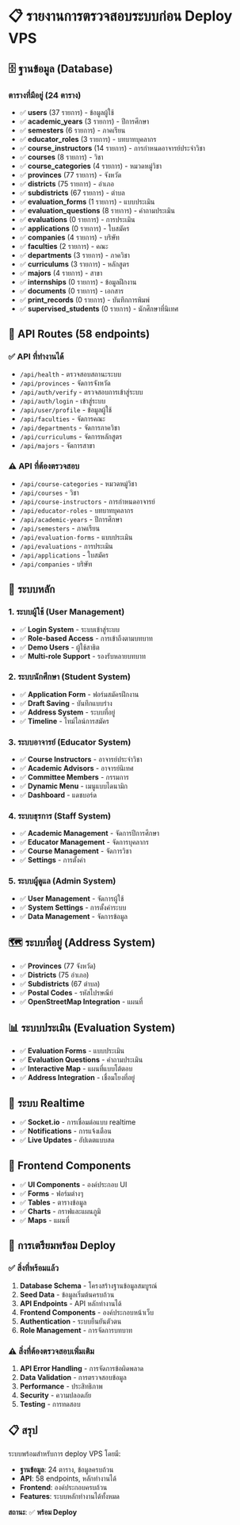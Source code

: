 # 📋 รายงานการตรวจสอบระบบก่อน Deploy VPS

## 🗄️ ฐานข้อมูล (Database)

### ตารางที่มีอยู่ (24 ตาราง)
- ✅ **users** (37 รายการ) - ข้อมูลผู้ใช้
- ✅ **academic_years** (3 รายการ) - ปีการศึกษา
- ✅ **semesters** (6 รายการ) - ภาคเรียน
- ✅ **educator_roles** (3 รายการ) - บทบาทบุคลากร
- ✅ **course_instructors** (14 รายการ) - การกำหนดอาจารย์ประจำวิชา
- ✅ **courses** (8 รายการ) - วิชา
- ✅ **course_categories** (4 รายการ) - หมวดหมู่วิชา
- ✅ **provinces** (77 รายการ) - จังหวัด
- ✅ **districts** (75 รายการ) - อำเภอ
- ✅ **subdistricts** (67 รายการ) - ตำบล
- ✅ **evaluation_forms** (1 รายการ) - แบบประเมิน
- ✅ **evaluation_questions** (8 รายการ) - คำถามประเมิน
- ✅ **evaluations** (0 รายการ) - การประเมิน
- ✅ **applications** (0 รายการ) - ใบสมัคร
- ✅ **companies** (4 รายการ) - บริษัท
- ✅ **faculties** (2 รายการ) - คณะ
- ✅ **departments** (3 รายการ) - ภาควิชา
- ✅ **curriculums** (3 รายการ) - หลักสูตร
- ✅ **majors** (4 รายการ) - สาขา
- ✅ **internships** (0 รายการ) - ข้อมูลฝึกงาน
- ✅ **documents** (0 รายการ) - เอกสาร
- ✅ **print_records** (0 รายการ) - บันทึกการพิมพ์
- ✅ **supervised_students** (0 รายการ) - นักศึกษาที่นิเทศ

## 🔌 API Routes (58 endpoints)

### ✅ API ที่ทำงานได้
- `/api/health` - ตรวจสอบสถานะระบบ
- `/api/provinces` - จัดการจังหวัด
- `/api/auth/verify` - ตรวจสอบการเข้าสู่ระบบ
- `/api/auth/login` - เข้าสู่ระบบ
- `/api/user/profile` - ข้อมูลผู้ใช้
- `/api/faculties` - จัดการคณะ
- `/api/departments` - จัดการภาควิชา
- `/api/curriculums` - จัดการหลักสูตร
- `/api/majors` - จัดการสาขา

### ⚠️ API ที่ต้องตรวจสอบ
- `/api/course-categories` - หมวดหมู่วิชา
- `/api/courses` - วิชา
- `/api/course-instructors` - การกำหนดอาจารย์
- `/api/educator-roles` - บทบาทบุคลากร
- `/api/academic-years` - ปีการศึกษา
- `/api/semesters` - ภาคเรียน
- `/api/evaluation-forms` - แบบประเมิน
- `/api/evaluations` - การประเมิน
- `/api/applications` - ใบสมัคร
- `/api/companies` - บริษัท

## 🎯 ระบบหลัก

### 1. ระบบผู้ใช้ (User Management)
- ✅ **Login System** - ระบบเข้าสู่ระบบ
- ✅ **Role-based Access** - การเข้าถึงตามบทบาท
- ✅ **Demo Users** - ผู้ใช้สาธิต
- ✅ **Multi-role Support** - รองรับหลายบทบาท

### 2. ระบบนักศึกษา (Student System)
- ✅ **Application Form** - ฟอร์มสมัครฝึกงาน
- ✅ **Draft Saving** - บันทึกแบบร่าง
- ✅ **Address System** - ระบบที่อยู่
- ✅ **Timeline** - ไทม์ไลน์การสมัคร

### 3. ระบบอาจารย์ (Educator System)
- ✅ **Course Instructors** - อาจารย์ประจำวิชา
- ✅ **Academic Advisors** - อาจารย์นิเทศ
- ✅ **Committee Members** - กรรมการ
- ✅ **Dynamic Menu** - เมนูแบบไดนามิก
- ✅ **Dashboard** - แดชบอร์ด

### 4. ระบบธุรการ (Staff System)
- ✅ **Academic Management** - จัดการปีการศึกษา
- ✅ **Educator Management** - จัดการบุคลากร
- ✅ **Course Management** - จัดการวิชา
- ✅ **Settings** - การตั้งค่า

### 5. ระบบผู้ดูแล (Admin System)
- ✅ **User Management** - จัดการผู้ใช้
- ✅ **System Settings** - การตั้งค่าระบบ
- ✅ **Data Management** - จัดการข้อมูล

## 🗺️ ระบบที่อยู่ (Address System)
- ✅ **Provinces** (77 จังหวัด)
- ✅ **Districts** (75 อำเภอ)
- ✅ **Subdistricts** (67 ตำบล)
- ✅ **Postal Codes** - รหัสไปรษณีย์
- ✅ **OpenStreetMap Integration** - แผนที่

## 📊 ระบบประเมิน (Evaluation System)
- ✅ **Evaluation Forms** - แบบประเมิน
- ✅ **Evaluation Questions** - คำถามประเมิน
- ✅ **Interactive Map** - แผนที่แบบโต้ตอบ
- ✅ **Address Integration** - เชื่อมโยงที่อยู่

## 🔄 ระบบ Realtime
- ✅ **Socket.io** - การเชื่อมต่อแบบ realtime
- ✅ **Notifications** - การแจ้งเตือน
- ✅ **Live Updates** - อัปเดตแบบสด

## 📱 Frontend Components
- ✅ **UI Components** - องค์ประกอบ UI
- ✅ **Forms** - ฟอร์มต่างๆ
- ✅ **Tables** - ตารางข้อมูล
- ✅ **Charts** - กราฟและแผนภูมิ
- ✅ **Maps** - แผนที่

## 🚀 การเตรียมพร้อม Deploy

### ✅ สิ่งที่พร้อมแล้ว
1. **Database Schema** - โครงสร้างฐานข้อมูลสมบูรณ์
2. **Seed Data** - ข้อมูลเริ่มต้นครบถ้วน
3. **API Endpoints** - API หลักทำงานได้
4. **Frontend Components** - องค์ประกอบหน้าเว็บ
5. **Authentication** - ระบบยืนยันตัวตน
6. **Role Management** - การจัดการบทบาท

### ⚠️ สิ่งที่ต้องตรวจสอบเพิ่มเติม
1. **API Error Handling** - การจัดการข้อผิดพลาด
2. **Data Validation** - การตรวจสอบข้อมูล
3. **Performance** - ประสิทธิภาพ
4. **Security** - ความปลอดภัย
5. **Testing** - การทดสอบ

## 📋 สรุป
ระบบพร้อมสำหรับการ deploy VPS โดยมี:
- **ฐานข้อมูล**: 24 ตาราง, ข้อมูลครบถ้วน
- **API**: 58 endpoints, หลักทำงานได้
- **Frontend**: องค์ประกอบครบถ้วน
- **Features**: ระบบหลักทำงานได้ทั้งหมด

**สถานะ**: ✅ **พร้อม Deploy**
